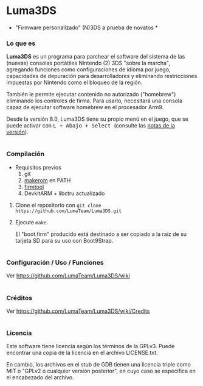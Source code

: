 # Luma3DS
* "Firmware personalizado" (N)3DS a prueba de novatos *

### Lo que es
**Luma3DS** es un programa para parchear el software del sistema de las (nuevas) consolas portátiles Nintendo (2) 3DS "sobre la marcha", agregando funciones como configuraciones de idioma por juego, capacidades de depuración para desarrolladores y eliminando restricciones impuestas por Nintendo como el bloqueo de la región.

También le permite ejecutar contenido no autorizado ("homebrew") eliminando los controles de firma.
Para usarlo, necesitará una consola capaz de ejecutar software homebrew en el procesador Arm9.

Desde la versión 8.0, Luma3DS tiene su propio menú en el juego, que se puede activar con <kbd> L + Abajo + Select </kbd> (consulte las [notas de la versión](https://github.com/LumaTeam/Luma3DS/releases/tag/v8.0)).

#
### Compilación
* Requisitos previos
    1. git
    2. [makerom](https://github.com/jakcron/Project_CTR) en PATH
    3. [firmtool](https://github.com/TuxSH/firmtool)
    4. DevkitARM + libctru actualizado
1. Clone el repositorio con `git clone https://github.com/LumaTeam/Luma3DS.git`
2. Ejecute `make`.

    El "boot.firm" producido está destinado a ser copiado a la raíz de su tarjeta SD para su uso con Boot9Strap.

#
### Configuración / Uso / Funciones
Ver https://github.com/LumaTeam/Luma3DS/wiki

#
### Créditos
Ver https://github.com/LumaTeam/Luma3DS/wiki/Credits

#
### Licencia
Este software tiene licencia según los términos de la GPLv3. Puede encontrar una copia de la licencia en el archivo LICENSE.txt.

En cambio, los archivos en el stub de GDB tienen una licencia triple como MIT o "GPLv2 o cualquier versión posterior", en cuyo caso se especifica en el encabezado del archivo.
